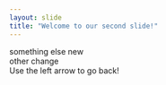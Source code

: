 ```yaml
---
layout: slide
title: "Welcome to our second slide!"
---
```

something else new  
other change  
Use the left arrow to go back!

